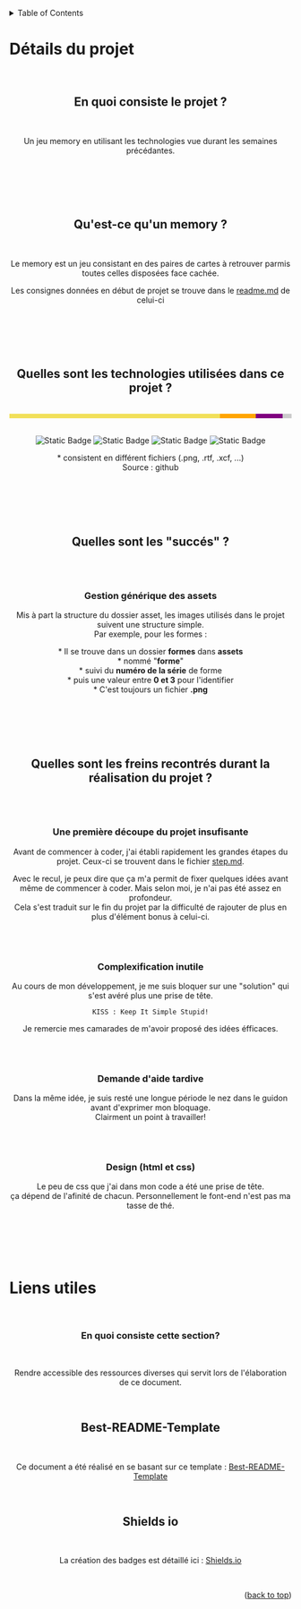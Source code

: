 <a name="document-top"></a>

<!-- TABLE OF CONTENTS -->
<details>
  <summary>Table of Contents</summary>
  <ol>
    <li><a href="#Détails-du-projet">Détail du projet</a></li>
    <li><a href="#liens-utiles">Liens utiles</a></li>
  </ol>
</details>

# Détails du projet

<br>
<h2 align="center">En quoi consiste le projet ?</h2>
<br>
<p align="center">Un jeu memory en utilisant les technologies vue durant les semaines précédantes.</p>

<br><br><br><br>

<h2 align="center">Qu'est-ce qu'un memory ?</h2>
<br>
<p align="center">Le memory est un jeu consistant en des paires de cartes à retrouver parmis toutes celles disposées face cachée.</p>
<p align="center">Les consignes données en début de projet se trouve dans le <a href="https://github.com/RobinPecheurTechnobel/MemoryJs/blob/main/README.md">readme.md</a> de celui-ci</p>

<br><br><br><br>

<h2 align="center">Quelles sont les technologies utilisées dans ce projet ?</h2>

<br>

<div align="center">

<span style="display:flex; height: 8px;">
<span style="background-color:#f1e05a !important;;width: 74.6%;"></span>
<span style="background-color:#FFA500 !important;;width: 12.8%;"></span>
<span style="background-color:#800080 !important;;width: 9.4%;"></span>
<span style="background-color:#ccc !important;;width: 3.2%;"></span>
</span>
<br>

![Static Badge](https://img.shields.io/badge/Javascript-74.6%25-yellow)
![Static Badge](https://img.shields.io/badge/Html-12.8%25-orange)
![Static Badge](https://img.shields.io/badge/Css-9.4%25-purple)
![Static Badge](https://img.shields.io/badge/Other*-3.2%25-lightgrey)

<p>* consistent en différent fichiers (.png, .rtf, .xcf, ...)<br>
Source : github</p>
</div>

<br><br><br><br>

<h2 align="center">Quelles sont les "succés" ?</h2>

<br><br>

<div align="center">
<h3><strong>Gestion générique des assets</strong></h3>
<p>Mis à part la structure du dossier asset, les images utilisés dans le projet suivent une structure simple.<br>
Par exemple, pour les formes :<br></p>
<p>* Il se trouve dans un dossier <b>formes</b> dans <b>assets</b><br>
* nommé "<b>forme</b>"<br>
* suivi du <b>numéro de la série</b> de forme<br>
* puis une valeur entre <b>0 et 3</b> pour l'identifier<br>
* C'est toujours un fichier <b>.png</b></p>
</div>

<br><br><br><br>

<h2 align="center">Quelles sont les freins recontrés durant la réalisation du projet ?</h2>

<br><br>

<div align="center">
<h3><strong>Une première découpe du projet insufisante</strong></h3>
<p>Avant de commencer à coder, j'ai établi rapidement les grandes étapes du projet. Ceux-ci se trouvent dans le fichier <a href="https://github.com/RobinPecheurTechnobel/MemoryJs/blob/main/step.md">step.md</a>.</p>
<p>Avec le recul, je peux dire que ça m'a permit de fixer quelques idées avant même de commencer à coder. Mais selon moi, je n'ai pas été assez en profondeur.<br>
Cela s'est traduit sur le fin du projet par la difficulté de rajouter de plus en plus d'élément bonus à celui-ci.</p>
</div>

<br><br>

<div align="center">
<h3><strong>Complexification inutile</strong></h3>
<p>Au cours de mon développement, je me suis bloquer sur une "solution" qui s'est avéré plus une prise de tête.<br>

`KISS : Keep It Simple Stupid!` <br>

Je remercie mes camarades de m'avoir proposé des idées éfficaces.<br>

</p>
</div>

<br><br>

<div align="center">
<h3><strong>Demande d'aide tardive</strong></h3>
<p>Dans la même idée, je suis resté une longue période le nez dans le guidon avant d'exprimer mon bloquage.<br>
Clairment un point à travailler!
</p>
</div>

<br><br>

<div align="center">
<h3><strong>Design (html et css)</strong></h3>
<p>Le peu de css que j'ai dans mon code a été une prise de tête.<br>
ça dépend de l'afinité de chacun. Personnellement le font-end n'est pas ma tasse de thé.
</p>
</div>

<br><br><br><br>

# Liens utiles

<br>
<h3 align="center">En quoi consiste cette section?</h3>
<br>
<p align="center">Rendre accessible des ressources diverses qui servit lors de l'élaboration de ce document.</p>

<br>
<h2 align="center">Best-README-Template</h2>
<br>
<p  align="center">Ce document a été réalisé en se basant sur ce template : <a href="https://github.com/othneildrew/Best-README-Template">Best-README-Template</a></p>
<br>
<h2 align="center">Shields io</h2>
<br>
<p  align="center">La création des badges est détaillé ici : <a href="https://shields.io/">Shields.io</a></p>
<br>
<p align="right">(<a href="#document-top">back to top</a>)</p>

[js-shield]: https://img.shields.io/badge/Javascript
[js-url]: https://github.com/RobinPecheurTechnobel/MemoryJs/search?l=javascript
